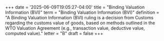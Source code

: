 +++
date = '2025-06-09T19:05:27-04:00'
title = "Binding Valuation Information (BVI)"
term = "Binding Valuation Information (BVI)"
definition = "A Binding Valuation Information (BVI) ruling is a decision from Customs regarding the customs value of goods, based on methods outlined in the WTO Valuation Agreement (e.g., transaction value, deductive value, computed value)."
letter = "B"
draft = false
+++


